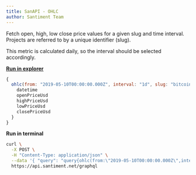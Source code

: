 ```yaml
---
title: SanAPI - OHLC
author: Santiment Team
---
```


Fetch open, high, low close price values for a given slug and time
interval. Projects are referred to by a unique identifier (slug).

This metric is calculated daily, so the interval should be selected
accordingly.

[**Run in
explorer**](https://api.santiment.net/graphiql?query=%7B%0A%20%20ohlc(from%3A%20%222019-05-10T00%3A00%3A00.000Z%22%2C%20interval%3A%20%221d%22%2C%20slug%3A%20%22bitcoin%22%2C%20to%3A%20%222019-06-23T00%3A00%3A00.000Z%22)%20%7B%0A%20%20%20%20datetime%0A%20%20%20%20openPriceUsd%0A%20%20%20%20highPriceUsd%0A%20%20%20%20lowPriceUsd%0A%20%20%20%20closePriceUsd%0A%20%20%7D%0A%7D%0A&variables=)

```js
{
  ohlc(from: "2019-05-10T00:00:00.000Z", interval: "1d", slug: "bitcoin", to: "2019-06-23T00:00:00.000Z") {
    datetime
    openPriceUsd
    highPriceUsd
    lowPriceUsd
    closePriceUsd
  }
}
```

**Run in terminal**

```sh
curl \
  -X POST \
  -H "Content-Type: application/json" \
  --data '{ "query": "query{ohlc(from:\"2019-05-10T00:00:00.000Z\",interval:\"1d\",slug:\"bitcoin\",to:\"2019-06-23T00:00:00.000Z\"){datetime, openPriceUsd, highPriceUsd, lowPriceUsd, closePriceUsd}}" }' \
  https://api.santiment.net/graphql
```
